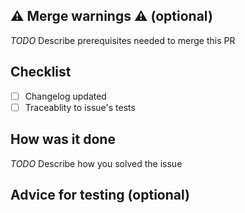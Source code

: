 ## ⚠️ Merge warnings ⚠️ (optional)

_TODO_ Describe prerequisites needed to merge this PR

## Checklist

- [ ] Changelog updated
- [ ] Traceablity to issue's tests

## How was it done

_TODO_ Describe how you solved the issue

## Advice for testing (optional)
